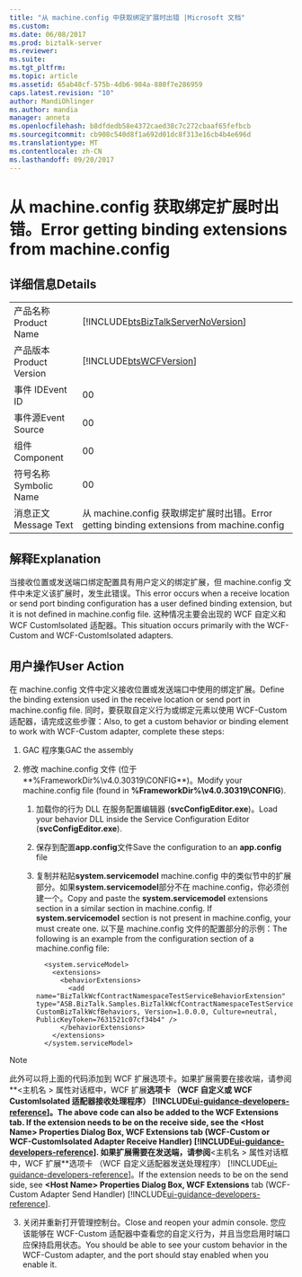```yaml
---
title: "从 machine.config 中获取绑定扩展时出错 |Microsoft 文档"
ms.custom: 
ms.date: 06/08/2017
ms.prod: biztalk-server
ms.reviewer: 
ms.suite: 
ms.tgt_pltfrm: 
ms.topic: article
ms.assetid: 65ab48cf-575b-4db6-984a-880f7e286959
caps.latest.revision: "10"
author: MandiOhlinger
ms.author: mandia
manager: anneta
ms.openlocfilehash: b8dfdedb58e4372caed38c7c272cbaaf65fefbcb
ms.sourcegitcommit: cb908c540d8f1a692d01dc8f313e16cb4b4e696d
ms.translationtype: MT
ms.contentlocale: zh-CN
ms.lasthandoff: 09/20/2017
---
```

# <a name="error-getting-binding-extensions-from-machineconfig"></a><span data-ttu-id="95c06-102">从 machine.config 获取绑定扩展时出错。</span><span class="sxs-lookup"><span data-stu-id="95c06-102">Error getting binding extensions from machine.config</span></span>
## <a name="details"></a><span data-ttu-id="95c06-103">详细信息</span><span class="sxs-lookup"><span data-stu-id="95c06-103">Details</span></span>  
  
|||  
|-|-|  
|<span data-ttu-id="95c06-104">产品名称</span><span class="sxs-lookup"><span data-stu-id="95c06-104">Product Name</span></span>|[!INCLUDE[btsBizTalkServerNoVersion](../includes/btsbiztalkservernoversion-md.md)]|  
|<span data-ttu-id="95c06-105">产品版本</span><span class="sxs-lookup"><span data-stu-id="95c06-105">Product Version</span></span>|[!INCLUDE[btsWCFVersion](../includes/btswcfversion-md.md)]|  
|<span data-ttu-id="95c06-106">事件 ID</span><span class="sxs-lookup"><span data-stu-id="95c06-106">Event ID</span></span>|<span data-ttu-id="95c06-107">0</span><span class="sxs-lookup"><span data-stu-id="95c06-107">0</span></span>|  
|<span data-ttu-id="95c06-108">事件源</span><span class="sxs-lookup"><span data-stu-id="95c06-108">Event Source</span></span>|<span data-ttu-id="95c06-109">0</span><span class="sxs-lookup"><span data-stu-id="95c06-109">0</span></span>|  
|<span data-ttu-id="95c06-110">组件</span><span class="sxs-lookup"><span data-stu-id="95c06-110">Component</span></span>|<span data-ttu-id="95c06-111">0</span><span class="sxs-lookup"><span data-stu-id="95c06-111">0</span></span>|  
|<span data-ttu-id="95c06-112">符号名称</span><span class="sxs-lookup"><span data-stu-id="95c06-112">Symbolic Name</span></span>|<span data-ttu-id="95c06-113">0</span><span class="sxs-lookup"><span data-stu-id="95c06-113">0</span></span>|  
|<span data-ttu-id="95c06-114">消息正文</span><span class="sxs-lookup"><span data-stu-id="95c06-114">Message Text</span></span>|<span data-ttu-id="95c06-115">从 machine.config 获取绑定扩展时出错。</span><span class="sxs-lookup"><span data-stu-id="95c06-115">Error getting binding extensions from machine.config</span></span>|  
  
## <a name="explanation"></a><span data-ttu-id="95c06-116">解释</span><span class="sxs-lookup"><span data-stu-id="95c06-116">Explanation</span></span>  
 <span data-ttu-id="95c06-117">当接收位置或发送端口绑定配置具有用户定义的绑定扩展，但 machine.config 文件中未定义该扩展时，发生此错误。</span><span class="sxs-lookup"><span data-stu-id="95c06-117">This error occurs when a  receive location or send port binding configuration has a user defined binding extension, but it is not defined in machine.config file.</span></span> <span data-ttu-id="95c06-118">这种情况主要会出现的 WCF 自定义和 WCF CustomIsolated 适配器。</span><span class="sxs-lookup"><span data-stu-id="95c06-118">This situation occurs primarily with the WCF-Custom and WCF-CustomIsolated adapters.</span></span>  
  
## <a name="user-action"></a><span data-ttu-id="95c06-119">用户操作</span><span class="sxs-lookup"><span data-stu-id="95c06-119">User Action</span></span>  
 <span data-ttu-id="95c06-120">在 machine.config 文件中定义接收位置或发送端口中使用的绑定扩展。</span><span class="sxs-lookup"><span data-stu-id="95c06-120">Define the binding extension used in the receive location or send port in machine.config file.</span></span> <span data-ttu-id="95c06-121">同时，要获取自定义行为或绑定元素以使用 WCF-Custom 适配器，请完成这些步骤：</span><span class="sxs-lookup"><span data-stu-id="95c06-121">Also, to get a custom behavior or binding element to work with WCF-Custom adapter, complete these steps:</span></span>  
  
1.  <span data-ttu-id="95c06-122">GAC 程序集</span><span class="sxs-lookup"><span data-stu-id="95c06-122">GAC the assembly</span></span>  
  
2.  <span data-ttu-id="95c06-123">修改 machine.config 文件 (位于**%FrameworkDir%\v4.0.30319\CONFIG**)。</span><span class="sxs-lookup"><span data-stu-id="95c06-123">Modify your machine.config file (found in **%FrameworkDir%\v4.0.30319\CONFIG**).</span></span>  
  
    1.  <span data-ttu-id="95c06-124">加载你的行为 DLL 在服务配置编辑器 (**svcConfigEditor.exe**)。</span><span class="sxs-lookup"><span data-stu-id="95c06-124">Load your behavior DLL inside the Service Configuration Editor (**svcConfigEditor.exe**).</span></span>  
  
    2.  <span data-ttu-id="95c06-125">保存到配置**app.config**文件</span><span class="sxs-lookup"><span data-stu-id="95c06-125">Save the configuration to an **app.config** file</span></span>  
  
    3.  <span data-ttu-id="95c06-126">复制并粘贴**system.servicemodel** machine.config 中的类似节中的扩展部分。如果**system.servicemodel**部分不在 machine.config，你必须创建一个。</span><span class="sxs-lookup"><span data-stu-id="95c06-126">Copy and paste the **system.servicemodel** extensions section in a similar section in machine.config. If **system.servicemodel** section is not present in machine.config, your must create one.</span></span> <span data-ttu-id="95c06-127">以下是 machine.config 文件的配置部分的示例：</span><span class="sxs-lookup"><span data-stu-id="95c06-127">The following is an example from the configuration section of a machine.config file:</span></span>  
  
        ```  
          <system.serviceModel>  
            <extensions>  
              <behaviorExtensions>  
                <add name="BizTalkWcfContractNamespaceTestServiceBehaviorExtension" type="ASB.BizTalk.Samples.BizTalkWcfContractNamespaceTestServiceBehaviorExtension, CustomBizTalkWcfBehaviors, Version=1.0.0.0, Culture=neutral, PublicKeyToken=7631521c07cf34b4" />  
              </behaviorExtensions>  
            </extensions>  
          </system.serviceModel>  
        ```  
  
> [!NOTE]
>  <span data-ttu-id="95c06-128">此外可以将上面的代码添加到 WCF 扩展选项卡。如果扩展需要在接收端，请参阅**\<主机名 > 属性对话框中，WCF 扩展**选项卡 （WCF 自定义或 WCF CustomIsolated 适配器接收处理程序） [!INCLUDE[ui-guidance-developers-reference](../includes/ui-guidance-developers-reference.md)]。</span><span class="sxs-lookup"><span data-stu-id="95c06-128">The above code can also be added to the WCF Extensions tab. If the extension needs to be on the receive side, see the **\<Host Name> Properties Dialog Box, WCF Extensions** tab (WCF-Custom or WCF-CustomIsolated Adapter Receive Handler) [!INCLUDE[ui-guidance-developers-reference](../includes/ui-guidance-developers-reference.md)].</span></span> <span data-ttu-id="95c06-129">如果扩展需要在发送端，请参阅**\<主机名 > 属性对话框中，WCF 扩展**选项卡 （WCF 自定义适配器发送处理程序） [!INCLUDE[ui-guidance-developers-reference](../includes/ui-guidance-developers-reference.md)]。</span><span class="sxs-lookup"><span data-stu-id="95c06-129">If the extension needs to be on the send side, see **\<Host Name> Properties Dialog Box, WCF Extensions** tab (WCF-Custom Adapter Send Handler) [!INCLUDE[ui-guidance-developers-reference](../includes/ui-guidance-developers-reference.md)].</span></span>  
  
 3. <span data-ttu-id="95c06-130">关闭并重新打开管理控制台。</span><span class="sxs-lookup"><span data-stu-id="95c06-130">Close and reopen your admin console.</span></span> <span data-ttu-id="95c06-131">您应该能够在 WCF-Custom 适配器中查看您的自定义行为，并且当您启用时端口应保持启用状态。</span><span class="sxs-lookup"><span data-stu-id="95c06-131">You should be able to see your custom behavior in the WCF-Custom adapter, and the port should stay enabled when you enable it.</span></span>